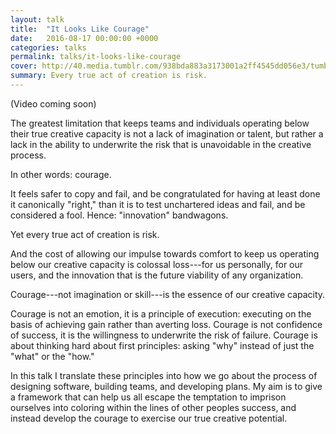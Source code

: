 ```yaml
---
layout: talk
title:  "It Looks Like Courage"
date:   2016-08-17 00:00:00 +0000
categories: talks
permalink: talks/it-looks-like-courage
cover: http://40.media.tumblr.com/938bda883a3173001a2ff4545dd056e3/tumblr_mrzw5cMGPb1re6xsco1_1280.jpg
summary: Every true act of creation is risk.
---
```


(Video coming soon)

The greatest limitation that keeps teams and individuals operating below their
true creative capacity is not a lack of imagination or talent, but rather a lack
in the ability to underwrite the risk that is unavoidable in the creative
process.

In other words: courage.

It feels safer to copy and fail, and be congratulated for having at least done
it canonically "right," than it is to test unchartered ideas and fail, and be
considered a fool. Hence: "innovation" bandwagons.

Yet every true act of creation is risk.

And the cost of allowing our impulse
towards comfort to keep us operating below our creative capacity is colossal
loss---for us personally, for our users, and the innovation that is the future
viability of any organization.

Courage---not imagination or skill---is the essence of our
creative capacity.

Courage is not an emotion, it is a principle of execution: executing on the
basis of achieving gain rather than averting loss. Courage is not confidence of
success, it is the willingness to underwrite the risk of failure. Courage is
about thinking hard about first principles: asking "why" instead of just the
"what" or the "how."

In this talk I translate these principles into how we go about the process of
designing software, building teams, and developing plans. My aim is to give a
framework that can help us all escape the temptation to imprison ourselves into
coloring within the lines of other peoples success, and instead develop the
courage to exercise our true creative potential.
